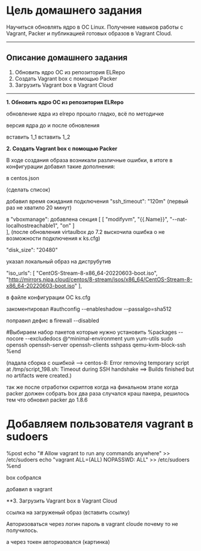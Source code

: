 # Цель домашнего задания
Научиться обновлять ядро в ОС Linux. Получение навыков работы с Vagrant, Packer и публикацией готовых образов в Vagrant Cloud. 


---


## Описание домашнего задания
1. Обновить ядро ОС из репозитория ELRepo
2. Создать Vagrant box c помощью Packer
3. Загрузить Vagrant box в Vagrant Cloud


---
**1. Обновить ядро ОС из репозитория ELRepo**

обновление ядра из elrepo прошло гладко, всё по методичке

версия ядра до и после обновления

вставить 1_1
вставить 1_2

**2. Создать Vagrant box c помощью Packer**

В ходе создания образа возникали различные ошибки, в итоге в  конфигурации добавил такие дополнения:

в centos.json

(сделать список)

добавил время ожидания подключения "ssh_timeout": "120m" (первый раз не хватило 20 минут)  

в "vboxmanage": добавлена секция 
        [
              [  "modifyvm",
                 "{{.Name}}",
                 "--nat-localhostreachable1", "on"
                ]  
        ],
(после обновления virtaulbox до 7.2 выскочила ошибка о не возможности подключения к ks.cfg) 

"disk_size": "20480"

указал локальный образ на диструбутив 

   "iso_urls": [
          "CentOS-Stream-8-x86_64-20220603-boot.iso", 
          "http://mirrors.nipa.cloud/centos/8-stream/isos/x86_64/CentOS-Stream-8-x86_64-20220603-boot.iso"
          ],

в файле конфигурации ОС ks.cfg

закоментировал #authconfig --enableshadow --passalgo=sha512

поправил дефис в firewall --disabled

#Выбираем набор пакетов которые нужно установить
%packages --nocore --excludedocs
@^minimal-environment
yum
yum-utils
sudo
openssh
openssh-server
openssh-clients
sshpass
qemu-kvm-block-ssh
%end

(падала сборка с ошибкой
--> centos-8: Error removing temporary script at /tmp/script_198.sh: Timeout during SSH handshake
==> Builds finished but no artifacts were created.)

так же после отработки скриптов когда на финальном этапе когда packer должен собрать box два раза случался краш пакера, решилось тем что обновил packer до 1.8.6

# Добавляем пользователя vagrant в sudoers
%post
echo "# Allow vagrant to run any commands anywhere" >> /etc/sudoers
echo "vagrant   ALL=(ALL)   NOPASSWD: ALL" >> /etc/sudoers
%end

box собрался

добавил в vagrant




**3. Загрузить Vagrant box в Vagrant Cloud

ссылка на загруженый образ
(вставить ссылку)

Авторизоваться через логин пароль в vagrant cloude  почему то не получилось.

а через токен авторизовался (картинка)


